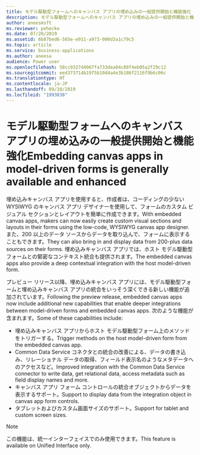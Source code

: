 ```yaml
---
title: モデル駆動型フォームへのキャンバス アプリの埋め込みの一般提供開始と機能強化
description: モデル駆動型フォームへのキャンバス アプリの埋め込みの一般提供開始と機能強化
author: aneesmsft
ms.reviewer: pehecke
ms.date: 07/20/2019
ms.assetid: 6b87bed6-565e-e911-a973-000d3a1c79c5
ms.topic: article
ms.service: business-applications
ms.author: aneesa
audience: Power user
ms.openlocfilehash: 58cc9327d4067fa733dea84c88f4eb05a2f29c12
ms.sourcegitcommit: eed373714b1975b10d4a4e3b186f2116f9b6c06c
ms.translationtype: HT
ms.contentlocale: ja-JP
ms.lasthandoff: 09/10/2019
ms.locfileid: "1993838"
---
```

# <a name="embedding-canvas-apps-in-model-driven-forms-is-generally-available-and-enhanced"></a><span data-ttu-id="340e3-103">モデル駆動型フォームへのキャンバス アプリの埋め込みの一般提供開始と機能強化</span><span class="sxs-lookup"><span data-stu-id="340e3-103">Embedding canvas apps in model-driven forms is generally available and enhanced</span></span>



<span data-ttu-id="340e3-104">埋め込みキャンバス アプリを使用すると、作成者は、コーディングの少ない WYSIWYG のキャンバス アプリ デザイナーを使用して、フォームのカスタム ビジュアル セクションとレイアウトを簡単に作成できます。</span><span class="sxs-lookup"><span data-stu-id="340e3-104">With embedded canvas apps, makers can now easily create custom visual sections and layouts in their forms using the low-code, WYSIWYG canvas app designer.</span></span> <span data-ttu-id="340e3-105">また、200 以上のデータ ソースからデータを取り込んで、フォームに表示することもできます。</span><span class="sxs-lookup"><span data-stu-id="340e3-105">They can also bring in and display data from 200-plus data sources on their forms.</span></span> <span data-ttu-id="340e3-106">埋め込みキャンバス アプリでは、ホスト モデル駆動型フォームとの緊密なコンテキスト統合も提供されます。</span><span class="sxs-lookup"><span data-stu-id="340e3-106">The embedded canvas apps also provide a deep contextual integration with the host model-driven form.</span></span> 

<span data-ttu-id="340e3-107">プレビュー リリース以降、埋め込みキャンバス アプリには、モデル駆動型フォームと埋め込みキャンバス アプリの統合をいっそう深くできる新しい機能が追加されています。</span><span class="sxs-lookup"><span data-stu-id="340e3-107">Following the preview release, embedded canvas apps now include additional new capabilities that enable deeper integrations between model-driven forms and embedded canvas apps.</span></span> <span data-ttu-id="340e3-108">次のような機能が含まれます。</span><span class="sxs-lookup"><span data-stu-id="340e3-108">Some of these capabilities include:</span></span>

- <span data-ttu-id="340e3-109">埋め込みキャンバス アプリからホスト モデル駆動型フォーム上のメソッドをトリガーする。</span><span class="sxs-lookup"><span data-stu-id="340e3-109">Trigger methods on the host model-driven form from the embedded canvas app.</span></span>
- <span data-ttu-id="340e3-110">Common Data Service コネクタとの統合の改善による、データの書き込み、リレーショナル データの取得、フィールド表示名のようなメタデータへのアクセスなど。</span><span class="sxs-lookup"><span data-stu-id="340e3-110">Improved integration with the Common Data Service connector to write data, get relational data, access metadata such as field display names and more.</span></span>
- <span data-ttu-id="340e3-111">キャンバス アプリ フォーム コントロールの統合オブジェクトからデータを表示するサポート。</span><span class="sxs-lookup"><span data-stu-id="340e3-111">Support to display data from the integration object in canvas app form controls.</span></span>
- <span data-ttu-id="340e3-112">タブレットおよびカスタム画面サイズのサポート。</span><span class="sxs-lookup"><span data-stu-id="340e3-112">Support for tablet and custom screen sizes.</span></span>

> [!NOTE]
> <span data-ttu-id="340e3-113">この機能は、統一インターフェイスでのみ使用できます。</span><span class="sxs-lookup"><span data-stu-id="340e3-113">This feature is available on Unified Interface only.</span></span>
